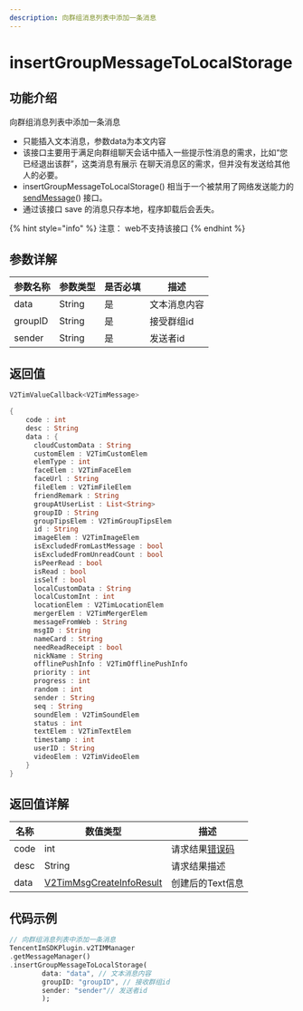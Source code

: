 ```yaml
---
description: 向群组消息列表中添加一条消息
---
```


# insertGroupMessageToLocalStorage

## 功能介绍

向群组消息列表中添加一条消息

* 只能插入文本消息，参数data为本文内容
* 该接口主要用于满足向群组聊天会话中插入一些提示性消息的需求，比如“您已经退出该群”，这类消息有展示 在聊天消息区的需求，但并没有发送给其他人的必要。
* insertGroupMessageToLocalStorage() 相当于一个被禁用了网络发送能力的 [sendMessage](sendmessage.md)() 接口。
* 通过该接口 save 的消息只存本地，程序卸载后会丢失。

{% hint style="info" %}
注意： web不支持该接口
{% endhint %}

## 参数详解

| 参数名称    | 参数类型   | 是否必填 | 描述     |
| ------- | ------ | ---- | ------ |
| data    | String | 是    | 文本消息内容 |
| groupID | String | 是    | 接受群组id |
| sender  | String | 是    | 发送者id  |

## 返回值

```dart
V2TimValueCallback<V2TimMessage>

{
    code : int
    desc : String
    data : {
      cloudCustomData : String
      customElem : V2TimCustomElem
      elemType : int
      faceElem : V2TimFaceElem
      faceUrl : String
      fileElem : V2TimFileElem
      friendRemark : String
      groupAtUserList : List<String>
      groupID : String
      groupTipsElem : V2TimGroupTipsElem
      id : String
      imageElem : V2TimImageElem
      isExcludedFromLastMessage : bool
      isExcludedFromUnreadCount : bool
      isPeerRead : bool
      isRead : bool
      isSelf : bool
      localCustomData : String
      localCustomInt : int
      locationElem : V2TimLocationElem
      mergerElem : V2TimMergerElem
      messageFromWeb : String
      msgID : String
      nameCard : String
      needReadReceipt : bool
      nickName : String
      offlinePushInfo : V2TimOfflinePushInfo
      priority : int
      progress : int
      random : int
      sender : String
      seq : String
      soundElem : V2TimSoundElem
      status : int
      textElem : V2TimTextElem
      timestamp : int
      userID : String
      videoElem : V2TimVideoElem
    }
}
```

## 返回值详解

| 名称   | 数值类型                                                                       | 描述                                                             |
| ---- | -------------------------------------------------------------------------- | -------------------------------------------------------------- |
| code | int                                                                        | 请求结果[错误码](https://cloud.tencent.com/document/product/269/1671) |
| desc | String                                                                     | 请求结果描述                                                         |
| data | [V2TimMsgCreateInfoResult](../guan-jian-lei/message/v2timsdklistener-1.md) | 创建后的Text信息                                                     |

## 代码示例  &#x20;

```dart
// 向群组消息列表中添加一条消息
TencentImSDKPlugin.v2TIMManager
.getMessageManager()
.insertGroupMessageToLocalStorage(
        data: "data", // 文本消息内容
        groupID: "groupID", // 接收群组id
        sender: "sender"// 发送者id
        );
```
